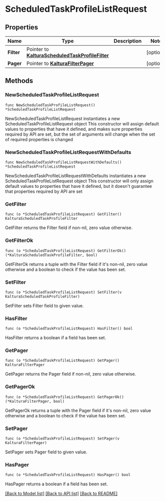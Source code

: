 # ScheduledTaskProfileListRequest

## Properties

Name | Type | Description | Notes
------------ | ------------- | ------------- | -------------
**Filter** | Pointer to [**KalturaScheduledTaskProfileFilter**](KalturaScheduledTaskProfileFilter.md) |  | [optional] 
**Pager** | Pointer to [**KalturaFilterPager**](KalturaFilterPager.md) |  | [optional] 

## Methods

### NewScheduledTaskProfileListRequest

`func NewScheduledTaskProfileListRequest() *ScheduledTaskProfileListRequest`

NewScheduledTaskProfileListRequest instantiates a new ScheduledTaskProfileListRequest object
This constructor will assign default values to properties that have it defined,
and makes sure properties required by API are set, but the set of arguments
will change when the set of required properties is changed

### NewScheduledTaskProfileListRequestWithDefaults

`func NewScheduledTaskProfileListRequestWithDefaults() *ScheduledTaskProfileListRequest`

NewScheduledTaskProfileListRequestWithDefaults instantiates a new ScheduledTaskProfileListRequest object
This constructor will only assign default values to properties that have it defined,
but it doesn't guarantee that properties required by API are set

### GetFilter

`func (o *ScheduledTaskProfileListRequest) GetFilter() KalturaScheduledTaskProfileFilter`

GetFilter returns the Filter field if non-nil, zero value otherwise.

### GetFilterOk

`func (o *ScheduledTaskProfileListRequest) GetFilterOk() (*KalturaScheduledTaskProfileFilter, bool)`

GetFilterOk returns a tuple with the Filter field if it's non-nil, zero value otherwise
and a boolean to check if the value has been set.

### SetFilter

`func (o *ScheduledTaskProfileListRequest) SetFilter(v KalturaScheduledTaskProfileFilter)`

SetFilter sets Filter field to given value.

### HasFilter

`func (o *ScheduledTaskProfileListRequest) HasFilter() bool`

HasFilter returns a boolean if a field has been set.

### GetPager

`func (o *ScheduledTaskProfileListRequest) GetPager() KalturaFilterPager`

GetPager returns the Pager field if non-nil, zero value otherwise.

### GetPagerOk

`func (o *ScheduledTaskProfileListRequest) GetPagerOk() (*KalturaFilterPager, bool)`

GetPagerOk returns a tuple with the Pager field if it's non-nil, zero value otherwise
and a boolean to check if the value has been set.

### SetPager

`func (o *ScheduledTaskProfileListRequest) SetPager(v KalturaFilterPager)`

SetPager sets Pager field to given value.

### HasPager

`func (o *ScheduledTaskProfileListRequest) HasPager() bool`

HasPager returns a boolean if a field has been set.


[[Back to Model list]](../README.md#documentation-for-models) [[Back to API list]](../README.md#documentation-for-api-endpoints) [[Back to README]](../README.md)


